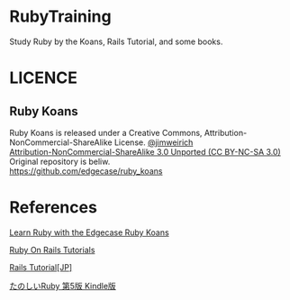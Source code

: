 # RubyTraining
Study Ruby by the Koans, Rails Tutorial, and some books.


# LICENCE


## Ruby Koans
Ruby Koans is released under a Creative Commons, Attribution-NonCommercial-ShareAlike License. [@jimweirich](https://twitter.com/jimweirich)   
[Attribution-NonCommercial-ShareAlike 3.0 Unported (CC BY-NC-SA 3.0)](https://creativecommons.org/licenses/by-nc-sa/3.0/)   
Original repository is beliw.  
https://github.com/edgecase/ruby_koans

# References

[Learn Ruby with the Edgecase Ruby Koans](http://rubykoans.com/)

[Ruby On Rails Tutorials](https://www.railstutorial.org/)

[Rails Tutorial[JP]](https://railstutorial.jp/)

[たのしいRuby 第5版 Kindle版](http://amazon.jp/dp/B01C804DO8)